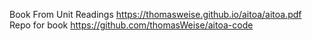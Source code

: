 Book From Unit Readings
https://thomasweise.github.io/aitoa/aitoa.pdf
Repo for book
https://github.com/thomasWeise/aitoa-code